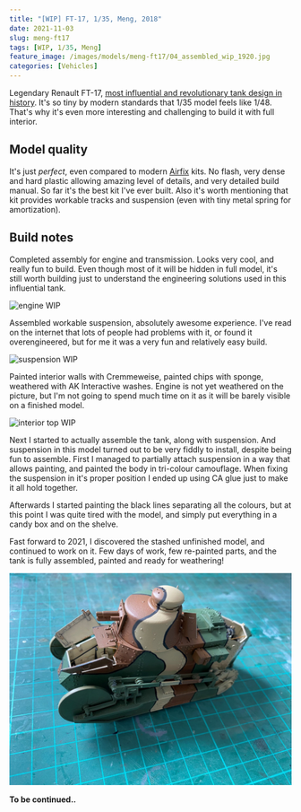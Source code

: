 ```yaml
---
title: "[WIP] FT-17, 1/35, Meng, 2018"
date: 2021-11-03
slug: meng-ft17
tags: [WIP, 1/35, Meng]
feature_image: /images/models/meng-ft17/04_assembled_wip_1920.jpg
categories: [Vehicles]
---
```


Legendary Renault FT-17, [most influential and revolutionary tank design in history](https://en.wikipedia.org/wiki/Renault_FT).
It's so tiny by modern standards that 1/35 model feels like 1/48. That's why it's even more interesting and challenging to build it with full interior.

## Model quality
It's just *perfect*, even compared to modern [Airfix](/tags/airfix) kits. No flash, very dense and hard plastic allowing amazing level of details, and very detailed build manual.
So far it's the best kit I've ever built. Also it's worth mentioning that kit provides workable tracks and suspension (even with tiny metal spring for amortization).

## Build notes

Completed assembly for engine and transmission. Looks very cool, and really fun to build. Even though most of it will be hidden in full model, it's still worth building just to understand the engineering solutions used in this influential tank.

![engine WIP](/images/models/meng-ft17/00_engine_wip_1920.jpg)

Assembled workable suspension, absolutely awesome experience.
I've read on the internet that lots of people had problems with it, or found it overengineered, but for me it was a very fun and relatively easy build.

![suspension WIP](/images/models/meng-ft17/01_suspension_wip_1920.jpg)

Painted interior walls with Cremmeweise, painted chips with sponge, weathered with AK Interactive washes.
Engine is not yet weathered on the picture, but I'm not going to spend much time on it as it will be barely visible on a finished model.

![interior top WIP](/images/models/meng-ft17/03_interior_top_wip_1920.jpg)

Next I started to actually assemble the tank, along with suspension. And suspension in this model turned out to be very fiddly to install,
despite being fun to assemble. First I managed to partially attach suspension in a way that allows painting, and painted the body in tri-colour
camouflage. When fixing the suspension in it's proper position I ended up using CA glue just to make it all hold together.

Afterwards I started painting the black lines separating all the colours, but at this point I was quite tired with the model, and simply put everything in a candy box and on the shelve.

Fast forward to 2021, I discovered the stashed unfinished model, and continued to work on it.
Few days of work, few re-painted parts, and the tank is fully assembled, painted and ready for weathering!

![assembled WIP](/images/models/meng-ft17/04_assembled_wip_1920.jpg)

**To be continued..**
